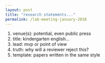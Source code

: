 ```yaml
---
layout: post
title: "research statements..."
permalink: /lab-meeting-january-2018
---
```


<!-- link to separate blog -->

1. venue(s): potential, even public press
2. title: kindergarten english...
3. lead: mvp or point of view
4. truth: why will a reviewer reject this?
5. template: papers written in the same style

